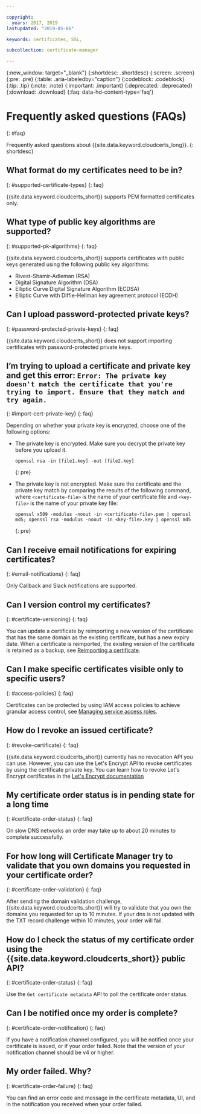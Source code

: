 ```yaml
---

copyright:
  years: 2017, 2019
lastupdated: "2019-05-06"

keywords: certificates, SSL,

subcollection: certificate-manager

---
```


{:new_window: target="_blank"}
{:shortdesc: .shortdesc}
{:screen: .screen}
{:pre: .pre}
{:table: .aria-labeledby="caption"}
{:codeblock: .codeblock}
{:tip: .tip}
{:note: .note}
{:important: .important}
{:deprecated: .deprecated}
{:download: .download}
{:faq: data-hd-content-type='faq'}

# Frequently asked questions (FAQs)
{: #faq}

Frequently asked questions about {{site.data.keyword.cloudcerts_long}}.
{: shortdesc}

## What format do my certificates need to be in?
{: #supported-certificate-types}
{: faq}

{{site.data.keyword.cloudcerts_short}} supports PEM formatted certificates only.

## What type of public key algorithms are supported?
{: #supported-pk-algorithms}
{: faq}

{{site.data.keyword.cloudcerts_short}} supports certificates with public keys generated using the following public key algorithms:

* Rivest-Shamir-Adleman (RSA)
* Digital Signature Algorithm (DSA)
* Elliptic Curve Digital Signature Algorithm (ECDSA)
* Elliptic Curve with Diffie-Hellman key agreement protocol (ECDH)


## Can I upload password-protected private keys?
{: #password-protected-private-keys}
{: faq}

{{site.data.keyword.cloudcerts_short}} does not support importing certificates with password-protected private keys.

## I’m trying to upload a certificate and private key and get this error: `Error: The private key doesn't match the certificate that you're trying to import. Ensure that they match and try again.`
{: #import-cert-private-key}
{: faq}

Depending on whether your private key is encrypted, choose one of the following options:

* The private key is encrypted. Make sure you decrypt the private key before you upload it.

   ```
   openssl rsa -in [file1.key] -out [file2.key]
   ```
   {: pre}

* The private key is not encrypted. Make sure the certificate and the private key match by comparing the results of the following command, where `<certificate-file>` is the name of your certificate file and `<key-file>` is the name of your private key file:

   ```
   openssl x509 -modulus -noout -in <certificate-file>.pem | openssl md5; openssl rsa -modulus -noout -in <key-file>.key | openssl md5
   ```
   {: pre}

## Can I receive email notifications for expiring certificates?
{: #email-notifications}
{: faq}

Only Callback and Slack notifications are supported.

## Can I version control my certificates?
{: #certificate-versioning}
{: faq}

You can update a certificate by reimporting a new version of the certificate that has the same domain as the existing
certificate, but has a new expiry date. When a certificate is reimported, the existing version of the certificate is
retained as a backup, see [Reimporting a certificate](/docs/services/certificate-manager?topic=certificate-manager-managing-certificates-from-the-dashboard#reimport-certificate).

## Can I make specific certificates visible only to specific users?
{: #access-policies}
{: faq}

Certificates can be protected by using IAM access policies to achieve granular access control, see [Managing service access roles](/docs/services/certificate-manager?topic=certificate-manager-managing-service-access-roles#managing-service-access-roles).

## How do I revoke an issued certificate?
{: #revoke-certificate}
{: faq}

{{site.data.keyword.cloudcerts_short}} currently has no revocation API you can use. However, you can use the Let's
Encrypt API to revoke certificates by using the certificate private key. You can
learn how to revoke Let's Encrypt certificates in the [Let's Encrypt documentation](https://letsencrypt.org/docs/revoking/)

## My certificate order status is in pending state for a long time

{: #certificate-order-status}
{: faq}

On slow DNS networks an order may take up to about 20 minutes to complete successfully.

## For how long will Certificate Manager try to validate that you own  domains you requested in your certificate order?

{: #certificate-order-validation}
{: faq}

After sending the domain validation challenge, {{site.data.keyword.cloudcerts_short}} will try to validate that you own the domains you requested for up to 10 minutes.
If your dns is not updated with the TXT record challenge within 10 minutes, your order will fail.

## How do I check the status of my certificate order using the {{site.data.keyword.cloudcerts_short}} public API?

{: #certificate-order-status}
{: faq}

 Use the `Get certificate metadata` API to poll the certificate order status.

## Can I be notified once my order is complete?

{: #certificate-order-notification}
{: faq}

If you have a notification channel configured, you will be notified once your certificate is issued, or if your order failed.
Note that the version of your notification channel should be v4 or higher.

## My order failed. Why?

{: #certificate-order-failure}
{: faq}

You can find an error code and message in the certificate metadata, UI, and in the notification you received when your order failed.
